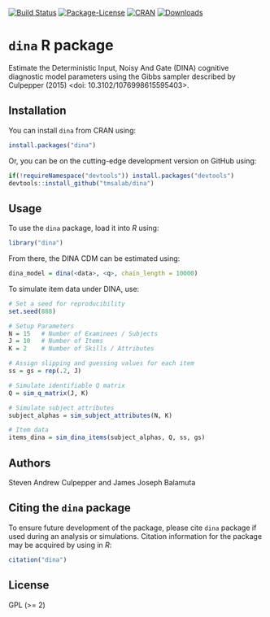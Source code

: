 
<!-- README.md is generated from README.Rmd. Please edit that file -->

[![Build
Status](https://travis-ci.org/tmsalab/dina.svg)](https://travis-ci.org/tmsalab/dina)
[![Package-License](http://img.shields.io/badge/license-GPL%20\(%3E=2\)-brightgreen.svg?style=flat)](http://www.gnu.org/licenses/gpl-2.0.html)
[![CRAN](http://www.r-pkg.org/badges/version/dina)](https://cran.r-project.org/package=dina)
[![Downloads](http://cranlogs.r-pkg.org/badges/dina?color=brightgreen)](http://www.r-pkg.org/pkg/dina)

# `dina` R package

Estimate the Deterministic Input, Noisy And Gate (DINA) cognitive
diagnostic model parameters using the Gibbs sampler described by
Culpepper (2015) \<doi: 10.3102/1076998615595403\>.

## Installation

You can install `dina` from CRAN using:

``` r
install.packages("dina")
```

Or, you can be on the cutting-edge development version on GitHub using:

``` r
if(!requireNamespace("devtools")) install.packages("devtools")
devtools::install_github("tmsalab/dina")
```

## Usage

To use the `dina` package, load it into *R* using:

``` r
library("dina")
```

From there, the DINA CDM can be estimated using:

``` r
dina_model = dina(<data>, <q>, chain_length = 10000)
```

To simulate item data under DINA, use:

``` r
# Set a seed for reproducibility
set.seed(888)

# Setup Parameters
N = 15   # Number of Examinees / Subjects
J = 10   # Number of Items
K = 2    # Number of Skills / Attributes

# Assign slipping and guessing values for each item
ss = gs = rep(.2, J)

# Simulate identifiable Q matrix
Q = sim_q_matrix(J, K)

# Simulate subject attributes
subject_alphas = sim_subject_attributes(N, K)

# Item data
items_dina = sim_dina_items(subject_alphas, Q, ss, gs)
```

## Authors

Steven Andrew Culpepper and James Joseph Balamuta

## Citing the `dina` package

To ensure future development of the package, please cite `dina` package
if used during an analysis or simulations. Citation information for the
package may be acquired by using in *R*:

``` r
citation("dina")
```

## License

GPL (\>= 2)
